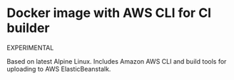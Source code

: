 # Docker image with AWS CLI for CI builder


EXPERIMENTAL

Based on latest Alpine Linux. Includes Amazon AWS CLI and build tools for uploading to AWS ElasticBeanstalk.
